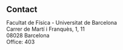 <h2 style="margin: 60px 0px 10px;">Contact</h2>


Facultat de Física - Universitat de Barcelona
<br />
Carrer de Martí i Franquès, 1, 11
<br />
08028 Barcelona
<br />
Office: 403